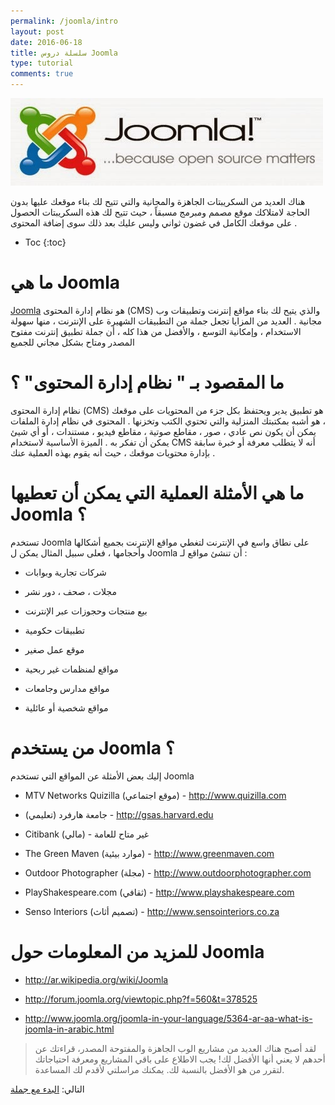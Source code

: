 ```yaml
---
permalink: /joomla/intro
layout: post
date: 2016-06-18
title: سلسلة دروس Joomla
type: tutorial
comments: true
---
```



![Joomla](/assets/joomla.jpg)

هناك العديد من السكريبتات الجاهزة والمجانية والتي تتيح لك بناء موقعك عليها بدون الحاجة لامتلاكك موقع مصمم ومبرمج مسبقاً ، حيث تتيح لك هذه السكريبتات الحصول على موقعك الكامل في غضون ثواني وليس عليك بعد ذلك سوى إضافة المحتوى .

* Toc
{:toc}


# ما هي Joomla



[Joomla](http://joomla.org) هو نظام إدارة المحتوى (CMS) والذي يتيح لك بناء مواقع إنترنت وتطبيقات وب مجانية . العديد من المزايا تجعل جملة من التطبيقات الشهيرة على الإنترنت ، منها سهولة الاستخدام ، وإمكانية التوسع ، والأفضل من هذا كله ، أن جملة تطبيق إنترنت مفتوح المصدر ومتاح بشكل مجاني للجميع



# ما المقصود بـ " نظام إدارة المحتوى" ؟



نظام إدارة المحتوى (CMS) هو تطبيق يدير ويحتفظ بكل جزء من المحتويات على موقعك ، هو أشبه بمكتبتك المنزلية والتي تحتوي الكتب وتخزنها . المحتوى في نظام إدارة الملفات يمكن أن يكون نص عادي ، صور ، مقاطع صوتية ، مقاطع فيديو ، مستندات ، أو أي شيئ يمكن أن تفكر به . الميزة الأساسية لاستخدام CMS أنه لا يتطلب معرفة أو خبرة سابقة بإدارة محتويات موقعك ، حيث أنه يقوم بهذه العملية عنك .



# ما هي الأمثلة العملية التي يمكن أن تعطيها Joomla ؟



تستخدم Joomla على نطاق واسع في الإنترنت لتغطي مواقع الإنترنت بجميع أشكالها وأحجامها ، فعلى سبيل المثال يمكن ل Joomla أن تنشئ مواقع لـ :


* شركات تجارية وبوابات

* مجلات ، صحف ، دور نشر

* بيع منتجات وحجوزات عبر الإنترنت

* تطبيقات حكومية

* موقع عمل صغير

* مواقع لمنظمات غير ربحية

* مواقع مدارس وجامعات

* مواقع شخصية أو عائلية


# من يستخدم Joomla ؟

إليك بعض الأمثلة عن المواقع التي تستخدم Joomla

* MTV Networks Quizilla (موقع اجتماعي) - <http://www.quizilla.com>

* جامعة هارفرد (تعليمي) - <http://gsas.harvard.edu>

* Citibank (مالي) - غير متاح للعامة

* The Green Maven (موارد بيئية) - <http://www.greenmaven.com>

* Outdoor Photographer (مجلة) - <http://www.outdoorphotographer.com>

* PlayShakespeare.com (ثقافي) - <http://www.playshakespeare.com>

* Senso Interiors (تصميم أثاث) - <http://www.sensointeriors.co.za>




# للمزيد من المعلومات حول Joomla


* <http://ar.wikipedia.org/wiki/Joomla>


* <http://forum.joomla.org/viewtopic.php?f=560&t=378525>


* <http://www.joomla.org/joomla-in-your-language/5364-ar-aa-what-is-joomla-in-arabic.html>

> لقد أصبح هناك العديد من مشاريع الوب الجاهزة والمفتوحة المصدر، قراءتك عن أحدهم لا يعني أنها الأفضل لك! يجب الاطلاع على باقي المشاريع ومعرفة احتياجاتك لتقرر من هو الأفضل بالنسبة لك. يمكنك مراسلتي لأقدم لك المساعدة.


التالي: [البدء مع جملة](start)

